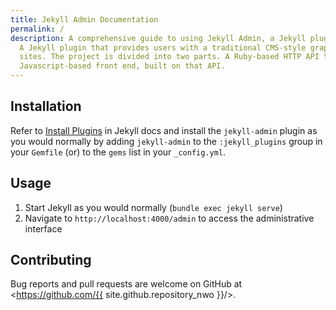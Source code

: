 ```yaml
---
title: Jekyll Admin Documentation
permalink: /
description: A comprehensive guide to using Jekyll Admin, a Jekyll plugin that provides a graphical interface for content management and site administration.
  A Jekyll plugin that provides users with a traditional CMS-style graphical interface to author content and administer Jekyll
  sites. The project is divided into two parts. A Ruby-based HTTP API that handles Jekyll and filesystem operations, and a
  Javascript-based front end, built on that API.
---
```


## Installation

Refer to [Install Plugins](https://jekyllrb.com/docs/plugins/#installing-a-plugin) in Jekyll docs and install the `jekyll-admin`
plugin as you would normally by adding `jekyll-admin` to the `:jekyll_plugins` group in your `Gemfile` (or) to the `gems` list
in your `_config.yml`.

## Usage

1. Start Jekyll as you would normally (`bundle exec jekyll serve`)
2. Navigate to `http://localhost:4000/admin` to access the administrative interface

## Contributing

Bug reports and pull requests are welcome on GitHub at <https://github.com/{{ site.github.repository_nwo }}/>.
